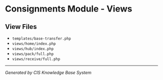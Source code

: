 # Consignments Module - Views

## View Files
- `templates/base-transfer.php`
- `views/home/index.php`
- `views/hub/index.php`
- `views/pack/full.php`
- `views/receive/full.php`

---
*Generated by CIS Knowledge Base System*